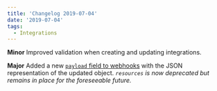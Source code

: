 ```yaml
---
title: 'Changelog 2019-07-04'
date: '2019-07-04'
tags:
  - Integrations
---
```

**Minor** Improved validation when creating and updating integrations.

**Major** Added a new [`payload` field to webhooks](/docs/commerce-cloud/integrations/integration-payload) with the JSON representation of the updated object. _`resources` is now deprecated but remains in place for the foreseeable future._
